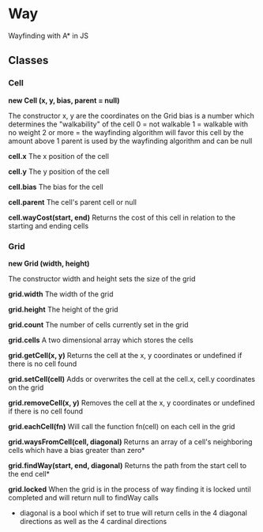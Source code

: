 # Way
Wayfinding with A* in JS

## Classes

### Cell

**new Cell (x, y, bias, parent = null)**

The constructor
x, y are the coordinates on the Grid
bias is a number which determines the "walkability" of the cell
  0 = not walkable
  1 = walkable with no weight
  2 or more = the wayfinding algorithm will favor this cell by the amount above 1
parent is used by the wayfinding algorithm and can be null

**cell.x**
The x position of the cell

**cell.y**
The y position of the cell

**cell.bias**
The bias for the cell

**cell.parent**
The cell's parent cell or null

**cell.wayCost(start, end)**
Returns the cost of this cell in relation to the starting and ending cells


### Grid

**new Grid (width, height)**

The constructor
width and height sets the size of the grid

**grid.width**
The width of the grid

**grid.height**
The height of the grid

**grid.count**
The number of cells currently set in the grid

**grid.cells**
A two dimensional array which stores the cells

**grid.getCell(x, y)**
Returns the cell at the x, y coordinates or undefined if there is no cell found

**grid.setCell(cell)**
Adds or overwrites the cell at the cell.x, cell.y coordinates on the grid

**grid.removeCell(x, y)**
Removes the cell at the x, y coordinates or undefined if there is no cell found

**grid.eachCell(fn)**
Will call the function fn(cell) on each cell in the grid

**grid.waysFromCell(cell, diagonal)**
Returns an array of a cell's neighboring cells which have a bias greater than zero*

**grid.findWay(start, end, diagonal)**
Returns the path from the start cell to the end cell*

**grid.locked**
When the grid is in the process of way finding it is locked until completed and will return null to findWay calls


* diagonal is a bool which if set to true will return cells in the 4 diagonal directions as well as the 4 cardinal directions
